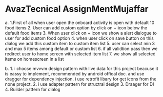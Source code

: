 # AvazTecnical AssignMentMujaffar

a.
 1.First of all when user open the onboard activity is open with default 10 food items
 2. User can add custom option by click on + icon below the default food items
 3. When user click on + icon we show a alert dialogue to user for add custom food option
 4. when user click on save button on this dialog we add this custom item to custom item list
 5. user can select min 3 and max 5 items among default or custom list
 6. if all validtion pass then we redirect user to home screen with selected item list
 7. we show all selected items on homescreen in a list

 b. 1. i choose mvvvm design pattern with live data for this project beacuse it is eassy to implement, recommended by android offical doc.
   and use dragger for dependency injection. i use retrofit libary for get icons from the none project.
   2. i use adapter pattern for structral design
   3. Draager for DI
   4. Builder pattern for dialog

